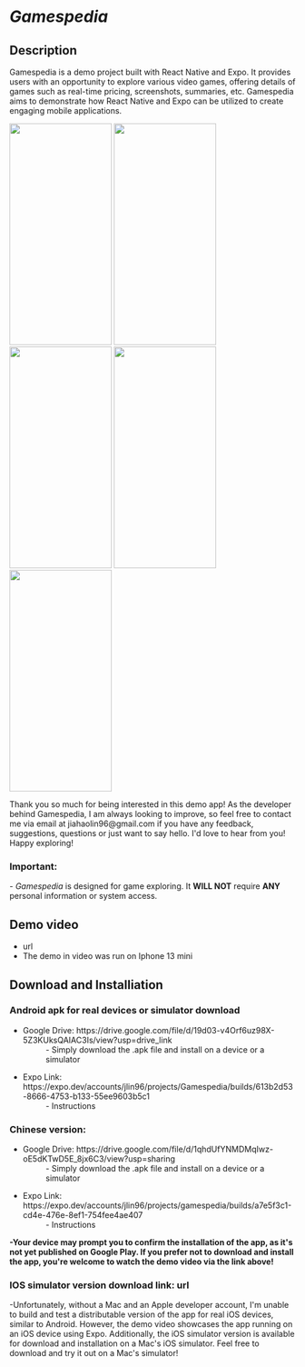<h1><i>Gamespedia</i></h1>

<h2>Description</h2>
<p>
Gamespedia is a demo project built with React Native and Expo. It provides users with an opportunity to explore various video games, offering details of games such as real-time pricing, screenshots, summaries, etc. Gamespedia aims to demonstrate how React Native and Expo can be utilized to create engaging mobile applications.
</p>

<div>
<img src="https://github.com/jlin1112/Gamespedia/assets/105515232/73229a3f-0662-4cac-bdf5-ec61602fc365" width="180" height="390">
<img src="https://github.com/jlin1112/Gamespedia/assets/105515232/3415780d-0052-4eb4-8d5b-52b8217e9750" width="180" height="390">
<img src="https://github.com/jlin1112/Gamespedia/assets/105515232/27a5a631-53c6-4270-9000-0bc1a7077661" width="180" height="390">
<img src="https://github.com/jlin1112/Gamespedia/assets/105515232/36e13bce-44ce-43b0-a9f8-5f16496b7bdb" width="180" height="390">
<img src="https://github.com/jlin1112/Gamespedia/assets/105515232/3ee53842-749d-436a-bb11-bc561e34eafe" width="180" height="390">
</div>



<p>
Thank you so much for being interested in this demo app! As the developer behind Gamespedia, I am always looking to improve, so feel free to contact me via email at jiahaolin96@gmail.com if you have any feedback, suggestions, questions or just want to say hello. I'd love to hear from you! Happy exploring!
</p>


<h3>Important:</h3>
 - <i>Gamespedia</i> is designed for game exploring. It <b>WILL NOT</b> require <b>ANY</b> personal information or system access.


<div>
<h2>Demo video</h2>
        <ul>
                <li>url</li>
                <li>The demo in video was run on Iphone 13 mini</li>
        </ul>
</div>



<h2>Download and Installiation</h2>
<h3>Android apk for real devices or simulator download</h3>
<ul>
      <li>  
                <dl>
                        <dt>Google Drive: https://drive.google.com/file/d/19d03-v4Orf6uz98X-5Z3KUksQAIAC3Is/view?usp=drive_link</dt>
                        <dd>- Simply download the .apk file and install on a device or a simulator</dd>
                </dl>
      </li>  
      <li>  
                <dl>
                        <dt>Expo Link:  https://expo.dev/accounts/jlin96/projects/Gamespedia/builds/613b2d53-8666-4753-b133-55ee9603b5c1</dt>
                        <dd>- Instructions</dd>
                </dl>
      </li>  
</ul>
      
<h3>Chinese version:</h3>
<ul>
      <li>  
                <dl>
                        <dt>Google Drive: https://drive.google.com/file/d/1qhdUfYNMDMqIwz-oE5dKTwD5E_8jx6C3/view?usp=sharing</dt>
                        <dd>- Simply download the .apk file and install on a device or a simulator</dd>
                </dl>
      </li>  
      <li>  
                <dl>
                        <dt>Expo Link:  https://expo.dev/accounts/jlin96/projects/gamespedia/builds/a7e5f3c1-cd4e-476e-8ef1-754fee4ae407</dt>
                        <dd>- Instructions</dd>
                </dl>
      </li>  
</ul>

<p>
                <b>-Your device may prompt you to confirm the installation of the app, as it's not yet published on Google Play. If you prefer not to download and install the app, you're welcome to watch the demo video via the link above!</b>
</p>


<h3>IOS simulator version download link: url</h3>
  	-Unfortunately, without a Mac and an Apple developer account, I'm unable to build and test a distributable version of the app for real iOS devices, similar to Android. However, the demo video showcases the app running on an iOS device using Expo. Additionally, the iOS simulator version is available for download and installation on a Mac's iOS simulator. Feel free to download and try it out on a Mac's simulator!
